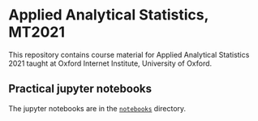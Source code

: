 # Applied Analytical Statistics, MT2021

This repository contains course material for Applied Analytical Statistics 2021
taught at Oxford Internet Institute, University of Oxford.

## Practical jupyter notebooks

The jupyter notebooks are in the
[`notebooks`](https://github.com/Statistics-with-Python/statistics-course-material/tree/main/notebooks)
directory.

